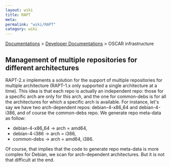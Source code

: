 ```yaml
---
layout: wiki
title: RAPT
meta: 
permalink: "wiki/RAPT"
category: wiki
---
```

<!-- Name: RAPT -->
<!-- Version: 1 -->
<!-- Author: valleegr -->
[Documentations](Document) > [Developer Documentations](DevelDocs) > OSCAR infrastructure 

## Management of multiple repositories for different architectures

RAPT-2.x implements a solution for the support of multiple repositories for multiple architecture (RAPT-1.x only supported a single architecture at a time). This idea is that each repo is actually an independent repo: those for a specific arch are only for this arch, and the one for common-debs is for all the architectures for which a specific arch is available.
For instance, let's say we have two arch-dependent repos: debian-4-x86_64 and debian-4-i386, and of course the common-debs repo. We generate repo meta-data as follow:
  
  - debian-4-x86_64 -> arch = amd64,
  - debian-4-i386   -> arch = i386,
  - common-debs     -> arch = amd64, i386.

Of course, that implies that the code to generate repo meta-data is more complex for Debian, we scan for arch-dependent architectures. But it is not that difficult at the end.
